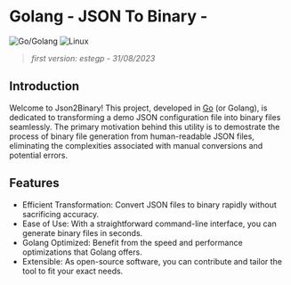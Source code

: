 
[go_ref]: https://go.dev/
[vscode_ref]: https://code.visualstudio.com/
[go_install_ref]: https://go.dev/doc/install

# Golang - JSON To Binary - 

![Go/Golang](https://img.shields.io/badge/go-%2300ADD8.svg?style=for-the-badge&logo=go&logoColor=white)
![Linux](https://img.shields.io/badge/Linux-FCC624?style=for-the-badge&logo=linux&logoColor=black)

> _first version: estegp - 31/08/2023_ </br>

## Introduction
Welcome to Json2Binary! This project, developed in [Go][go_ref] (or Golang), is dedicated to transforming a demo JSON configuration file into binary files seamlessly. The primary motivation behind this utility is to demostrate the process of binary file generation from human-readable JSON files, eliminating the complexities associated with manual conversions and potential errors.


<!--
![maintenance-status](https://img.shields.io/badge/maintenance-actively--developed-brightgreen.svg)-->

## Features

- Efficient Transformation: Convert JSON files to binary rapidly without sacrificing accuracy.
- Ease of Use: With a straightforward command-line interface, you can generate binary files in seconds.
- Golang Optimized: Benefit from the speed and performance optimizations that Golang offers.
- Extensible: As open-source software, you can contribute and tailor the tool to fit your exact needs.

